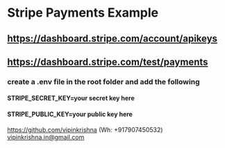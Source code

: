 # Stripe Payments Example

## https://dashboard.stripe.com/account/apikeys
## https://dashboard.stripe.com/test/payments

### create a .env file in the root folder and add the following
#### STRIPE_SECRET_KEY=your secret key here
#### STRIPE_PUBLIC_KEY=your public key here

https://github.com/vipinkrishna (Wh: +917907450532)
vipinkrishna.in@gmail.com